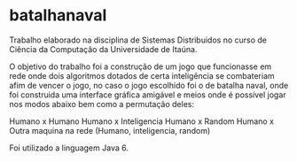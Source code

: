 batalhanaval
============

Trabalho elaborado na disciplina de Sistemas Distribuidos no curso de Ciência da Computação da Universidade de Itaúna.

O objetivo do trabalho foi a construção de um jogo que funcionasse em rede onde dois algoritmos dotados de certa inteligência se combateriam afim de vencer o jogo, no caso o jogo escolhido foi o de batalha naval, onde foi construida uma interface gráfica amigável e meios onde é possível jogar nos modos abaixo bem como a permutação deles:

Humano x Humano
Humano x Inteligencia
Humano x Random
Humano x Outra maquina na rede (Humano, inteligencia, random)

Foi utilizado a linguagem Java 6.

